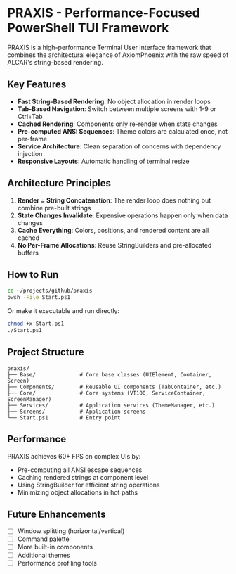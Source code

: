 # PRAXIS - Performance-Focused PowerShell TUI Framework

PRAXIS is a high-performance Terminal User Interface framework that combines the architectural elegance of AxiomPhoenix with the raw speed of ALCAR's string-based rendering.

## Key Features

- **Fast String-Based Rendering**: No object allocation in render loops
- **Tab-Based Navigation**: Switch between multiple screens with 1-9 or Ctrl+Tab
- **Cached Rendering**: Components only re-render when state changes
- **Pre-computed ANSI Sequences**: Theme colors are calculated once, not per-frame
- **Service Architecture**: Clean separation of concerns with dependency injection
- **Responsive Layouts**: Automatic handling of terminal resize

## Architecture Principles

1. **Render = String Concatenation**: The render loop does nothing but combine pre-built strings
2. **State Changes Invalidate**: Expensive operations happen only when data changes
3. **Cache Everything**: Colors, positions, and rendered content are all cached
4. **No Per-Frame Allocations**: Reuse StringBuilders and pre-allocated buffers

## How to Run

```bash
cd ~/projects/github/praxis
pwsh -File Start.ps1
```

Or make it executable and run directly:
```bash
chmod +x Start.ps1
./Start.ps1
```

## Project Structure

```
praxis/
├── Base/              # Core base classes (UIElement, Container, Screen)
├── Components/        # Reusable UI components (TabContainer, etc.)
├── Core/              # Core systems (VT100, ServiceContainer, ScreenManager)
├── Services/          # Application services (ThemeManager, etc.)
├── Screens/           # Application screens
└── Start.ps1          # Entry point
```

## Performance

PRAXIS achieves 60+ FPS on complex UIs by:
- Pre-computing all ANSI escape sequences
- Caching rendered strings at component level
- Using StringBuilder for efficient string operations
- Minimizing object allocations in hot paths

## Future Enhancements

- [ ] Window splitting (horizontal/vertical)
- [ ] Command palette
- [ ] More built-in components
- [ ] Additional themes
- [ ] Performance profiling tools